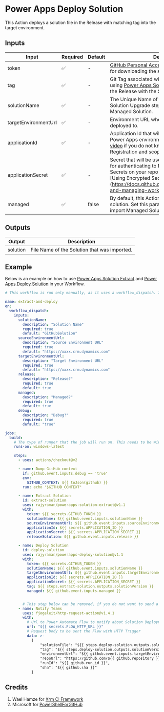 # Power Apps Deploy Solution

This Action deploys a solution file in the Release with matching tag into the target environment.

## Inputs

| Input                | Required | Default | Description                                                                                                                                                                                                                                        |
| -------------------- | -------- | ------- | -------------------------------------------------------------------------------------------------------------------------------------------------------------------------------------------------------------------------------------------------- |
| token                | ✅       | -       | [GitHub Personal Access Token](https://docs.github.com/en/github/authenticating-to-github/creating-a-personal-access-token). This is required for downloading the solution files from Releases.                                                    |
| tag                  | ✅       | -       | Git Tag associated with the Release. If you are using [Power Apps Solution Extract Action](https://github.com/rajyraman/powerapps-solution-extract), it tags the Release with the Solution's version number.                                       |
| solutionName         | ✅       | -       | The Unique Name of the solution. This is used in Solution Upgrade step, if you are deploying a Managed Solution.                                                                                                                                   |
| targetEnvironmentUrl | ✅       | -       | Environment URL where the Solution will be deployed to.                                                                                                                                                                                            |
| applicationId        | ✅       | -       | Application Id that will be used to connect to the Power Apps environment.Refer [Scott Durow's video](https://www.youtube.com/watch?v=Td7Bk3IXJ9s) if you do not know how to set Application Registration and scopes in Azure to facilitate this.  |
| applicationSecret    | ✅       | -       | Secret that will be used in the Connection String for authenticating to Power Apps. Use GitHub Secrets on your repo to store this value. Refer to [Using Encrypted Secrets](https://docs.github.com/en/actions/configuring-and-managing-workflows/ | creating-and-storing-encrypted-secrets#using-encrypted-secrets-in-a-workflow) on how to use this in your workflow. |
| managed              | ✅       | false   | By default, this Action will import Unmanaged solution. Set this parameter to true, if you want to import Managed Solution.                                                                                                                        |

## Outputs

| Output   | Description                                  |
| -------- | -------------------------------------------- |
| solution | File Name of the Solution that was imported. |

## Example

Below is an example on how to use [Power Apps Solution Extract](https://github.com/rajyraman/powerapps-solution-extract/) and [Power Apps Deploy Solution](https://github.com/rajyraman/powerapps-deploy-solution/) in your Workflow.

```yaml
# This workflow is run only manually, as it uses a workflow_dispatch. It is recommended to use cron or push into main branch to trigger this. Since this workflow also commits into the repo, use ignore tags to prevent infinite loop. Refer https://docs.github.com/en/actions/reference/workflow-syntax-for-github-actions#example-ignoring-branches-and-tags

name: extract-and-deploy
on:
  workflow_dispatch:
    inputs:
      solutionName:
        description: "Solution Name"
        required: true
        default: "GitHubSolution"
      sourceEnvironmentUrl:
        description: "Source Environment URL"
        required: true
        default: "https://xxxx.crm.dynamics.com"
      targetEnvironmentUrl:
        description: "Target Environment URL"
        required: true
        default: "https://xxxx.crm.dynamics.com"
      release:
        description: "Release?"
        required: true
        default: true
      managed:
        description: "Managed?"
        required: true
        default: true
      debug:
        description: "Debug?"
        required: true
        default: "true"

jobs:
  build:
    # The type of runner that the job will run on. This needs to be Windows runner.
    runs-on: windows-latest

    steps:
      - uses: actions/checkout@v2

      - name: Dump GitHub context
        if: github.event.inputs.debug == 'true'
        env:
          GITHUB_CONTEXT: ${{ toJson(github) }}
        run: echo "$GITHUB_CONTEXT"

      - name: Extract Solution
        id: extract-solution
        uses: rajyraman/powerapps-solution-extract@v1.1
        with:
          token: ${{ secrets.GITHUB_TOKEN }}
          solutionName: ${{ github.event.inputs.solutionName }}
          sourceEnvironmentUrl: ${{ github.event.inputs.sourceEnvironmentUrl }}
          applicationId: ${{ secrets.APPLICATION_ID }}
          applicationSecret: ${{ secrets.APPLICATION_SECRET }}
          releaseSolution: ${{ github.event.inputs.release }}

      - name: Deploy Solution
        id: deploy-solution
        uses: rajyraman/powerapps-deploy-solution@v1.1
        with:
          token: ${{ secrets.GITHUB_TOKEN }}
          solutionName: ${{ github.event.inputs.solutionName }}
          targetEnvironmentUrl: ${{ github.event.inputs.targetEnvironmentUrl }}
          applicationId: ${{ secrets.APPLICATION_ID }}
          applicationSecret: ${{ secrets.APPLICATION_SECRET }}
          tag: ${{ steps.extract-solution.outputs.solutionVersion }}
          managed: ${{ github.event.inputs.managed }}


        # This step below can be removed, if you do not want to send a notification to Teams about this solution deployment.
      - name: Notify Teams
        uses: fjogeleit/http-request-action@v1.4.1
        with:
          # Url to Power Automate Flow to notify about Solution Deployment
          url: "${{ secrets.FLOW_HTTP_URL }}"
          # Request body to be sent the Flow with HTTP Trigger
          data: >-
            {
                "solutionFile": "${{ steps.deploy-solution.outputs.solution }}",
                "tag": "${{ steps.deploy-solution.outputs.solutionVersion }}",
                "environmentUrl": "${{ github.event.inputs.targetEnvironmentUrl }}",
                "repoUrl": "https://github.com/${{ github.repository }}",
                "runId": "${{ github.run_id }}",
                "sha": "${{ github.sha }}"
            }
```

## Credits

1. Wael Hamze for [Xrm CI Framework](https://github.com/WaelHamze/xrm-ci-framework)
2. Microsoft for [PowerShellForGitHub](https://github.com/microsoft/PowerShellForGitHub)
